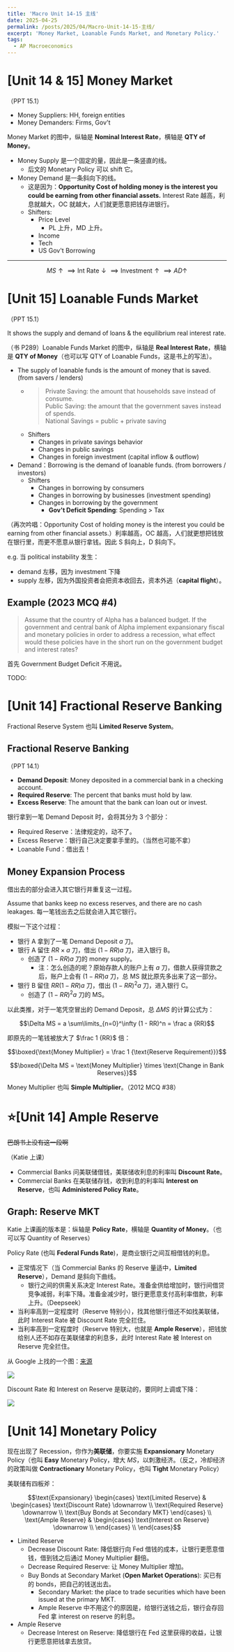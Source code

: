 ```yaml
---
title: 'Macro Unit 14-15 主线'
date: 2025-04-25
permalink: /posts/2025/04/Macro-Unit-14-15-主线/
excerpt: 'Money Market, Loanable Funds Market, and Monetary Policy.'
tags:
  - AP Macroeconomics
---
```


# [Unit 14 & 15] Money Market

（PPT 15.1）

- Money Suppliers: HH, foreign entities
- Money Demanders: Firms, Gov't

Money Market 的图中，纵轴是 **Nominal Interest Rate**，横轴是 **QTY of Money**。
- Money Supply 是一个固定的量，因此是一条竖直的线。
  - 后文的 Monetary Policy 可以 shift 它。
- Money Demand 是一条斜向下的线。
  - 这是因为：**Opportunity Cost of holding money is the interest you could be earning from other financial assets.** Interest Rate 越高，利息就越大，OC 就越大，人们就更愿意把钱存进银行。
  - Shifters:
    - Price Level
      - PL 上升，MD 上升。
    - Income
    - Tech
    - US Gov't Borrowing

---

$$MS \uparrow \implies \text{Int Rate} \downarrow \implies \text{Investment} \uparrow \implies AD \uparrow$$

# [Unit 15] Loanable Funds Market

（PPT 15.1）

It shows the supply and demand of loans & the equilibrium real interest rate.

（书 P289）Loanable Funds Market 的图中，纵轴是 **Real Interest Rate**，横轴是 **QTY of Money**（也可以写 QTY of Loanable Funds，这是书上的写法）。

- The supply of loanable funds is the amount of money that is saved. (from savers / lenders)
  - > Private Saving: the amount that households save instead of consume. <br>
    > Public Saving: the amount that the government saves instead of spends. <br>
    > National Savings = public + private saving
  - Shifters
    - Changes in private savings behavior
    - Changes in public savings
    - Changes in foreign investment (capital inflow & outflow)
- Demand：Borrowing is the demand of loanable funds. (from borrowers / investors)
  - Shifters
    - Changes in borrowing by consumers
    - Changes in borrowing by businesses (investment spending)
    - Changes in borrowing by the government
      - **Gov't Deficit Spending**: Spending > Tax

（再次吟唱：Opportunity Cost of holding money is the interest you could be earning from other financial assets.）利率越高，OC 越高，人们就更想把钱放在银行里，而更不愿意从银行拿钱。因此 S 斜向上，D 斜向下。

e.g. 当 political instability 发生：
- demand 左移，因为 investment 下降
- supply 左移，因为外国投资者会把资本收回去，资本外逃（**capital flight**）。

## Example (2023 MCQ #4)

> Assume that the country of Alpha has a balanced budget. If the government and central bank of Alpha implement expansionary fiscal and monetary policies in order to address a recession, what effect would these policies have in the short run on the government budget and interest rates?

首先 Government Budget Deficit 不用说。

TODO:

# [Unit 14] Fractional Reserve Banking

Fractional Reserve System 也叫 **Limited Reserve System**。

## Fractional Reserve Banking

（PPT 14.1）

- **Demand Deposit**: Money deposited in a commercial bank in a checking account.
- **Required Reserve**: The percent that banks must hold by law.
- **Excess Reserve**: The amount that the bank can loan out or invest.

银行拿到一笔 Demand Deposit 时，会将其分为 3 个部分：
- Required Reserve：法律规定的，动不了。
- Excess Reserve：银行自己决定要拿手里的。（当然也可能不拿）
- Loanable Fund：借出去！

## Money Expansion Process

借出去的部分会进入其它银行并重复这一过程。

Assume that banks keep no excess reserves, and there are no cash leakages. 每一笔钱出去之后就会进入其它银行。

模拟一下这个过程：
- 银行 A 拿到了一笔 Demand Deposit $a$ 刀。
- 银行 A 留住 $RR \times a$ 刀，借出 $(1 - RR) a$ 刀，进入银行 B。
  - 创造了 $(1 - RR) a$ 刀的 money supply。
    - 注：怎么创造的呢？原始存款人的账户上有 $a$ 刀，借款人获得贷款之后，账户上会有 $(1 - RR) a$ 刀，总 MS 就比原先多出来了这一部分。
- 银行 B 留住 $RR (1 - RR) a$ 刀，借出 $(1-RR)^2 a$ 刀，进入银行 C。
  - 创造了 $(1-RR)^2 a$ 刀的 MS。

以此类推，对于一笔凭空冒出的 Demand Deposit，总 $\Delta MS$ 的计算公式为：

$$\Delta MS = a \sum\limits_{n=0}^\infty (1 - RR)^n = \frac a {RR}$$

即原先的一笔钱被放大了 $\frac 1 {RR}$ 倍：

$$\boxed{\text{Money Multiplier} = \frac 1 {\text{Reserve Requirement}}}$$

$$\boxed{\Delta MS = \text{Money Multiplier} \times \text{Change in Bank Reserves}}$$

Money Multiplier 也叫 **Simple Multiplier**。（2012 MCQ #38）

# ⭐[Unit 14] Ample Reserve

~~巴朗书上没有这一段啊~~

（Katie 上课）

- Commercial Banks 问美联储借钱，美联储收利息的利率叫 **Discount Rate**。
- Commercial Banks 在美联储存钱，收到利息的利率叫 **Interest on Reserve**，也叫 **Administered Policy Rate**。

## Graph: Reserve MKT

Katie 上课画的版本是：纵轴是 **Policy Rate**，横轴是 **Quantity of Money**。（也可以写 Quantity of Reserves）

Policy Rate (也叫 **Federal Funds Rate**)，是商业银行之间互相借钱的利息。

- 正常情况下（当 Commercial Banks 的 Reserve 量适中，**Limited Reserve**），Demand 是斜向下曲线。
  - 银行之间的供需关系决定 Interest Rate。准备金供给增加时，银行间借贷竞争减弱，利率下降。准备金减少时，银行更愿意支付高利率借款，利率上升。（Deepseek）
- 当利率高到一定程度时（Reserve 特别小），找其他银行借还不如找美联储，此时 Interest Rate 被 Discount Rate 完全拦住。
- 当利率高到一定程度时（Reserve 特别大，也就是 **Ample Reserve**），把钱放给别人还不如存在美联储拿的利息多，此时 Interest Rate 被 Interest on Reserve 完全拦住。

从 Google 上找的一个图：[来源](https://www.economicsonline.co.uk/definitions/ample-reserves-vs-limited-reserves.html/)

![](https://www.economicsonline.co.uk/content/images/2023/09/Ample-Reserves-vs-Limited-Reserves-4.webp)

Discount Rate 和 Interest on Reserve 是联动的，要同时上调或下降：

![](https://www.economicsonline.co.uk/content/images/2023/09/Ample-Reserves-vs-Limited-Reserves-5.webp)

# [Unit 14] Monetary Policy

现在出现了 Recession，你作为**美联储**，你要实施 **Expansionary** Monetary Policy（也叫 **Easy** Monetary Policy，增大 $MS$，以刺激经济。（反之，冷却经济的政策叫做 **Contractionary** Monetary Policy，也叫 **Tight** Monetary Policy）

美联储有四板斧：

$$\text{Expansionary} \begin{cases}
    \text{Limited Reserve} & \begin{cases}
        \text{Discount Rate} \downarrow \\
        \text{Required Reserve} \downarrow \\
        \text{Buy Bonds at Secondary MKT}
    \end{cases} \\
    \text{Ample Reserve} & \begin{cases}
        \text{Interest on Reserve} \downarrow \\
    \end{cases} \\
\end{cases}$$

- Limited Reserve
  - Decrease Discount Rate: 降低银行向 Fed 借钱的成本，让银行更愿意借钱，借到钱之后通过 Money Multiplier 翻倍。
  - Decrease Required Reserve: 让 Money Multiplier 增加。
  - Buy Bonds at Secondary Market (**Open Market Operations**): 买已有的 bonds，把自己的钱送出去。
    - Secondary Market: the place to trade securities which have been issued at the primary MKT.
    - Ample Reserve 中不用这个的原因是，给银行送钱之后，银行会存回 Fed 拿 interest on reserve 的利息。
- Ample Reserve
  - Decrease Interest on Reserve: 降低银行在 Fed 这里获得的收益，让银行更愿意把钱拿去放贷。